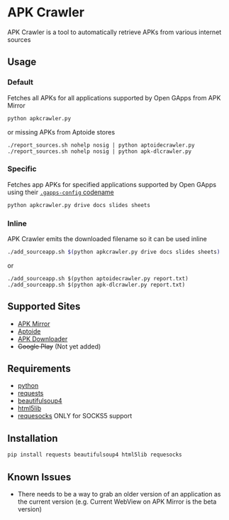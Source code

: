 # APK Crawler
APK Crawler is a tool to automatically retrieve APKs from various internet sources

## Usage
### Default
Fetches all APKs for all applications supported by Open GApps from APK Mirror
```sh
python apkcrawler.py
```
or missing APKs from Aptoide stores
```
./report_sources.sh nohelp nosig | python aptoidecrawler.py
./report_sources.sh nohelp nosig | python apk-dlcrawler.py
```
### Specific
Fetches app APKs for specified applications supported by Open GApps using their [`.gapps-config` codename](https://github.com/opengapps/opengapps/wiki/Advanced-Features-and-Options#include-and-exclude-google-applications)
```sh
python apkcrawler.py drive docs slides sheets
```
### Inline
APK Crawler emits the downloaded filename so it can be used inline
```sh
./add_sourceapp.sh $(python apkcrawler.py drive docs slides sheets)
```
or
```
./add_sourceapp.sh $(python aptoidecrawler.py report.txt)
./add_sourceapp.sh $(python apk-dlcrawler.py report.txt)
```


## Supported Sites
- [APK Mirror](http://apkmirror.com)
- [Aptoide](http://aptoide.com)
- [APK Downloader](http://apk-dl.com)
- ~~Google Play~~ (Not yet added)

## Requirements
- [python](https://www.python.org/downloads/)
- [requests](https://pypi.python.org/pypi/requests)
- [beautifulsoup4](https://pypi.python.org/pypi/beautifulsoup4/)
- [html5lib](https://pypi.python.org/pypi/html5lib)
- [requesocks](https://pypi.python.org/pypi/requesocks) ONLY for SOCKS5 support

## Installation
```sh
pip install requests beautifulsoup4 html5lib requesocks
```

## Known Issues
- There needs to be a way to grab an older version of an application as the current version (e.g. Current WebView on APK Mirror is the beta version)
